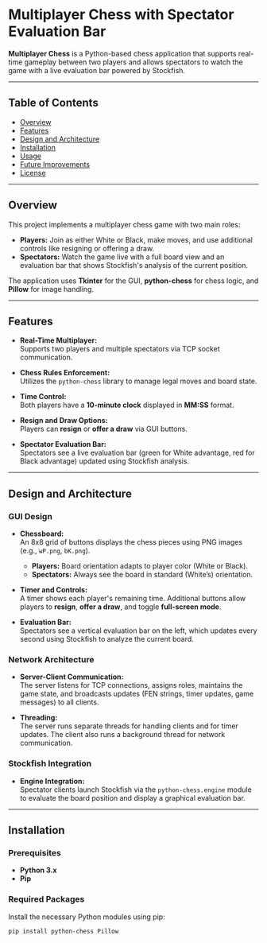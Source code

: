 # Multiplayer Chess with Spectator Evaluation Bar

**Multiplayer Chess** is a Python-based chess application that supports real-time gameplay between two players and allows spectators to watch the game with a live evaluation bar powered by Stockfish.

---

## Table of Contents

- [Overview](#overview)
- [Features](#features)
- [Design and Architecture](#design-and-architecture)
- [Installation](#installation)
- [Usage](#usage)
- [Future Improvements](#future-improvements)
- [License](#license)

---

## Overview

This project implements a multiplayer chess game with two main roles:

- **Players:** Join as either White or Black, make moves, and use additional controls like resigning or offering a draw.
- **Spectators:** Watch the game live with a full board view and an evaluation bar that shows Stockfish's analysis of the current position.

The application uses **Tkinter** for the GUI, **python-chess** for chess logic, and **Pillow** for image handling.

---

## Features

- **Real-Time Multiplayer:**  
  Supports two players and multiple spectators via TCP socket communication.

- **Chess Rules Enforcement:**  
  Utilizes the `python-chess` library to manage legal moves and board state.

- **Time Control:**  
  Both players have a **10-minute clock** displayed in **MM:SS** format.

- **Resign and Draw Options:**  
  Players can **resign** or **offer a draw** via GUI buttons.

- **Spectator Evaluation Bar:**  
  Spectators see a live evaluation bar (green for White advantage, red for Black advantage) updated using Stockfish analysis.

---

## Design and Architecture

### GUI Design

- **Chessboard:**  
  An 8x8 grid of buttons displays the chess pieces using PNG images (e.g., `wP.png`, `bK.png`).  
  - **Players:** Board orientation adapts to player color (White or Black).  
  - **Spectators:** Always see the board in standard (White’s) orientation.

- **Timer and Controls:**  
  A timer shows each player's remaining time. Additional buttons allow players to **resign**, **offer a draw**, and toggle **full-screen mode**.

- **Evaluation Bar:**  
  Spectators see a vertical evaluation bar on the left, which updates every second using Stockfish to analyze the current board.

### Network Architecture

- **Server-Client Communication:**  
  The server listens for TCP connections, assigns roles, maintains the game state, and broadcasts updates (FEN strings, timer updates, game messages) to all clients.

- **Threading:**  
  The server runs separate threads for handling clients and for timer updates. The client also runs a background thread for network communication.

### Stockfish Integration

- **Engine Integration:**  
  Spectator clients launch Stockfish via the `python-chess.engine` module to evaluate the board position and display a graphical evaluation bar.

---

## Installation

### Prerequisites

- **Python 3.x**
- **Pip**

### Required Packages

Install the necessary Python modules using pip:

```bash
pip install python-chess Pillow
